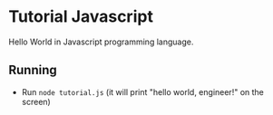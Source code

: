 # Tutorial Javascript

Hello World in Javascript programming language.

## Running

* Run `node tutorial.js` (it will print "hello world, engineer!" on the screen)
